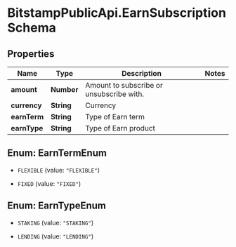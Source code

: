 # BitstampPublicApi.EarnSubscriptionSchema

## Properties

Name | Type | Description | Notes
------------ | ------------- | ------------- | -------------
**amount** | **Number** | Amount to subscribe or unsubscribe with. | 
**currency** | **String** | Currency | 
**earnTerm** | **String** | Type of Earn term | 
**earnType** | **String** | Type of Earn product | 



## Enum: EarnTermEnum


* `FLEXIBLE` (value: `"FLEXIBLE"`)

* `FIXED` (value: `"FIXED"`)





## Enum: EarnTypeEnum


* `STAKING` (value: `"STAKING"`)

* `LENDING` (value: `"LENDING"`)




